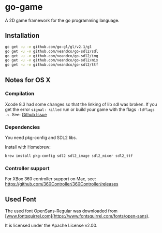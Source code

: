 # go-game

A 2D game framework for the go programming language.

## Installation
```bash
go get -u -v github.com/go-gl/gl/v2.1/gl
go get -u -v github.com/veandco/go-sdl2/sdl
go get -u -v github.com/veandco/go-sdl2/img
go get -u -v github.com/veandco/go-sdl2/mix
go get -u -v github.com/veandco/go-sdl2/ttf
```

## Notes for OS X

### Compilation
Xcode 8.3 had some changes so that the linking of lib sdl was broken. If you get the error `signal: killed` run or build your game with the flags `-ldflags -s`. See: [Github Issue](https://github.com/golang/go/issues/19734)

### Dependencies
You need pkg-config and SDL2 libs.

Install with Homebrew:
```bash
brew install pkg-config sdl2 sdl2_image sdl2_mixer sdl2_ttf
```

### Controller support

For XBox 360 controller support on Mac, see: https://github.com/360Controller/360Controller/releases
## Used Font

The used font OpenSans-Regular was downloaded from [www.fontsquirrel.com](https://www.fontsquirrel.com/fonts/open-sans).

It is licensed under the Apache License v2.00.
